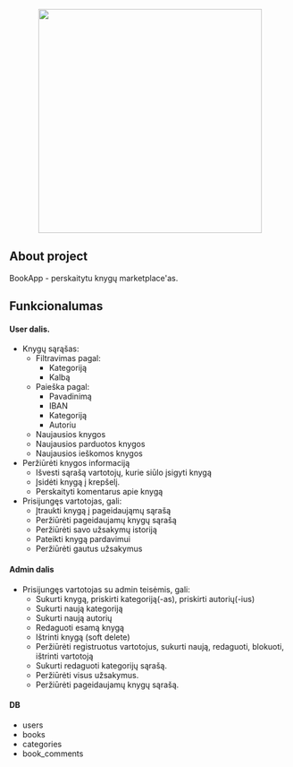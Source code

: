 <p align="center"><a href="https://laravel.com" target="_blank"><img src="https://raw.githubusercontent.com/laravel/art/master/logo-lockup/5%20SVG/2%20CMYK/1%20Full%20Color/laravel-logolockup-cmyk-red.svg" width="400"></a></p>

## About project

BookApp - perskaitytu knygų marketplace'as.

## Funkcionalumas

#### User dalis.

- Knygų sąrąšas:
    - Filtravimas pagal:
        - Kategoriją
        - Kalbą
    - Paieška  pagal:
        - Pavadinimą
        - IBAN
        - Kategoriją
        - Autoriu
    - Naujausios knygos
    - Naujausios parduotos knygos
    - Naujausios ieškomos knygos
- Peržiūrėti knygos informaciją
  - Išvesti sąrašą vartotojų, kurie siūlo įsigyti knygą
  - Įsidėti knygą į krepšelį.
  - Perskaityti komentarus apie knygą
- Prisijungęs vartotojas, gali:
    - Įtraukti knygą į pageidaująmų sąrašą
    - Peržiūrėti pageidaujamų knygų sąrašą
    - Peržiūrėti savo užsakymų istoriją
    - Pateikti knygą pardavimui
    - Peržiūrėti gautus užsakymus

#### Admin dalis

- Prisijungęs vartotojas su admin teisėmis, gali:
    - Sukurti knygą, priskirti kategoriją(-as), priskirti autorių(-ius)
    - Sukurti naują kategoriją
    - Sukurti naują autorių
    - Redaguoti esamą knygą
    - Ištrinti knygą (soft delete)
    - Peržiūrėti registruotus vartotojus, sukurti naują, redaguoti, blokuoti, ištrinti vartotoją
    - Sukurti redaguoti kategorijų sąrašą.
    - Peržiūrėti visus užsakymus.
    - Peržiūrėti pageidaujamų knygų sąrašą.

#### DB

- users
- books
- categories
- book_comments
